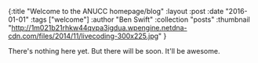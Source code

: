 {:title "Welcome to the ANUCC homepage/blog"
 :layout :post
 :date "2016-01-01"
 :tags  ["welcome"]
 :author "Ben Swift"
 :collection "posts"
 :thumbnail "http://1m021b21rhkw44qvpa3igdua.wpengine.netdna-cdn.com/files/2014/11/livecoding-300x225.jpg"
}

There's nothing here yet. But there will be soon. It'll be awesome.
